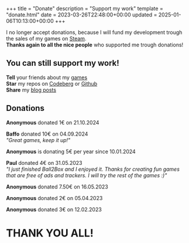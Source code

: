 +++
title = "Donate"
description = "Support my work"
template = "donate.html"
date = 2023-03-26T22:48:00+00:00
updated = 2025-01-06T10:13:00+00:00
+++

I no longer accept donations, because I will fund my development trough the sales of my games on
[Steam](https://store.steampowered.com/search/?developer=Simon%20Dalvai).  
**Thanks again to all the nice people** who supported me trough donations!

## You can still support my work!
**Tell** your friends about my [games](/games)  
**Star** my repos on [Codeberg](https://codeberg.org/dulvui) or [Github](https://github.com/dulvui)  
**Share** my [blog posts](/blog)  

## Donations
**Anonymous** donated 1€ on 21.10.2024  

**Baffo** donated 10€ on 04.09.2024  
*"Great games, keep it up!"*  

**Anonymous** is donating 5€ per year since 10.01.2024  

**Paul** donated 4€ on 31.05.2023  
*"I just finished Ball2Box and I enjoyed it. Thanks for creating fun games that are free of ads and trackers. I will try the rest of the games :)"*  

**Anonymous** donated 7.50€ on 16.05.2023  

**Anonymous** donated 2€ on 05.04.2023  

**Anonymous** donated 3€ on 12.02.2023  

# THANK YOU ALL!

